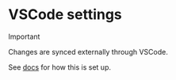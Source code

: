 # VSCode settings

> [!IMPORTANT]
> Changes are synced externally through VSCode.

See [docs](https://www.chezmoi.io/user-guide/manage-different-types-of-file/#handle-configuration-files-which-are-externally-modified) for
how this is set up.
